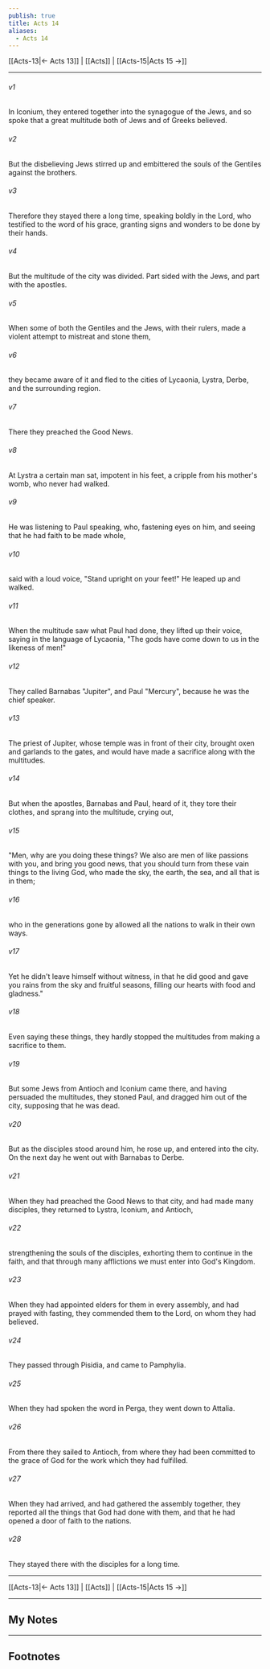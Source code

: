 ```yaml
---
publish: true
title: Acts 14
aliases:
  - Acts 14
---
```


[[Acts-13|← Acts 13]] | [[Acts]] | [[Acts-15|Acts 15 →]]
***



###### v1 
In Iconium, they entered together into the synagogue of the Jews, and so spoke that a great multitude both of Jews and of Greeks believed. 

###### v2 
But the disbelieving Jews stirred up and embittered the souls of the Gentiles against the brothers. 

###### v3 
Therefore they stayed there a long time, speaking boldly in the Lord, who testified to the word of his grace, granting signs and wonders to be done by their hands. 

###### v4 
But the multitude of the city was divided. Part sided with the Jews, and part with the apostles. 

###### v5 
When some of both the Gentiles and the Jews, with their rulers, made a violent attempt to mistreat and stone them, 

###### v6 
they became aware of it and fled to the cities of Lycaonia, Lystra, Derbe, and the surrounding region. 

###### v7 
There they preached the Good News. 

###### v8 
At Lystra a certain man sat, impotent in his feet, a cripple from his mother's womb, who never had walked. 

###### v9 
He was listening to Paul speaking, who, fastening eyes on him, and seeing that he had faith to be made whole, 

###### v10 
said with a loud voice, "Stand upright on your feet!" He leaped up and walked. 

###### v11 
When the multitude saw what Paul had done, they lifted up their voice, saying in the language of Lycaonia, "The gods have come down to us in the likeness of men!" 

###### v12 
They called Barnabas "Jupiter", and Paul "Mercury", because he was the chief speaker. 

###### v13 
The priest of Jupiter, whose temple was in front of their city, brought oxen and garlands to the gates, and would have made a sacrifice along with the multitudes. 

###### v14 
But when the apostles, Barnabas and Paul, heard of it, they tore their clothes, and sprang into the multitude, crying out, 

###### v15 
"Men, why are you doing these things? We also are men of like passions with you, and bring you good news, that you should turn from these vain things to the living God, who made the sky, the earth, the sea, and all that is in them; 

###### v16 
who in the generations gone by allowed all the nations to walk in their own ways. 

###### v17 
Yet he didn't leave himself without witness, in that he did good and gave you rains from the sky and fruitful seasons, filling our hearts with food and gladness." 

###### v18 
Even saying these things, they hardly stopped the multitudes from making a sacrifice to them. 

###### v19 
But some Jews from Antioch and Iconium came there, and having persuaded the multitudes, they stoned Paul, and dragged him out of the city, supposing that he was dead. 

###### v20 
But as the disciples stood around him, he rose up, and entered into the city. On the next day he went out with Barnabas to Derbe. 

###### v21 
When they had preached the Good News to that city, and had made many disciples, they returned to Lystra, Iconium, and Antioch, 

###### v22 
strengthening the souls of the disciples, exhorting them to continue in the faith, and that through many afflictions we must enter into God's Kingdom. 

###### v23 
When they had appointed elders for them in every assembly, and had prayed with fasting, they commended them to the Lord, on whom they had believed. 

###### v24 
They passed through Pisidia, and came to Pamphylia. 

###### v25 
When they had spoken the word in Perga, they went down to Attalia. 

###### v26 
From there they sailed to Antioch, from where they had been committed to the grace of God for the work which they had fulfilled. 

###### v27 
When they had arrived, and had gathered the assembly together, they reported all the things that God had done with them, and that he had opened a door of faith to the nations. 

###### v28 
They stayed there with the disciples for a long time.

***
[[Acts-13|← Acts 13]] | [[Acts]] | [[Acts-15|Acts 15 →]]

---
## My Notes

---
## Footnotes